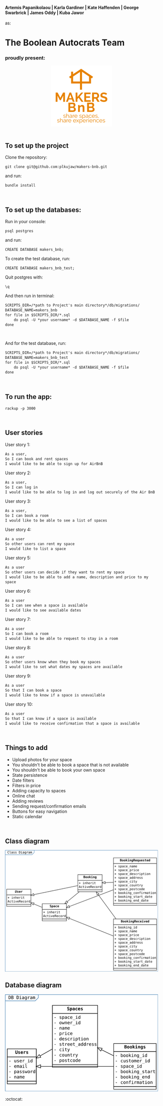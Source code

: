 **Artemis Papanikolaou | Karla Gardiner | Kate Haffenden | George Swarbrick | James Oddy | Kuba Jawor** <br>
<br>
as:
# The Boolean Autocrats Team<br>

### proudly present:
<div style="text-align:center"><img src="public/Logo.png"/></div>

<br>

## To set up the project ##

Clone the repository:

``` 
git clone git@github.com:plkujaw/makers-bnb.git
```
and run: 

```
bundle install
```
<br>

## To set up the databases: ##

Run in your console:
```
psql postgres
```

and run:
```
CREATE DATABASE makers_bnb;
```
To create the test database, run:
```
CREATE DATABASE makers_bnb_test;
```
Quit postgres with:
```
\q
```

And then run in terminal: 
```
SCRIPTS_DIR=/*path to Project's main directory*/db/migrations/
DATABASE_NAME=makers_bnb
for file in $SCRIPTS_DIR/*.sql
    do psql -U *your username* -d $DATABASE_NAME -f $file
done
```
<br>

And for the test database, run:
```
SCRIPTS_DIR=/*path to Project's main directory*/db/migrations/
DATABASE_NAME=makers_bnb_test
for file in $SCRIPTS_DIR/*.sql
    do psql -U *your username* -d $DATABASE_NAME -f $file
done
```
<br>

## To run the app: ##
```
rackup -p 3000
```
<br>

## User stories ##

User story 1:<br>
```
As a user,
So I can book and rent spaces
I would like to be able to sign up for AirBnB
```

User story 2:<br>
```
As a user,
So I can log in
I would like to be able to log in and log out securely of the Air BnB 
```
User story 3: <br>
```
As a user,
So I can book a room
I would like to be able to see a list of spaces
```
User story 4:<br>
```
As a user
So other users can rent my space
I would like to list a space
```
User story 5:<br>
```
As a user
So other users can decide if they want to rent my space
I would like to be able to add a name, description and price to my space
```
User story 6:<br>
```
As a user
So I can see when a space is available
I would like to see available dates
```

User story 7:<br>
```
As a user
So I can book a room
I would like to be able to request to stay in a room
```

User story 8:<br>
```
As a user
So other users know when they book my spaces
I would like to set what dates my spaces are available
```

User story 9:<br>
```
As a user
So that I can book a space 
I would like to know if a space is unavailable
```
User story 10:<br>
```
As a user
So that I can know if a space is available
I would like to receive confirmation that a space is available
```
<br>

## Things to add ##

* Upload photos for your space
* You shouldn't be able to book a space that is not available
* You shouldn't be able to book your own space
* State persistence
* Date filters
* Filters in price
* Adding capacity to spaces
* Online chat
* Adding reviews
* Sending request/confirmation emails
* Buttons for easy navigation
* Static calendar 
<br>

## Class diagram ##

![Class diagram](docs/class_diagram.svg) 

## Database diagram ##

![DB diagram](docs/db_diagram.svg)

:octocat:
